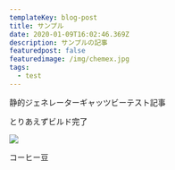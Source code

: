```yaml
---
templateKey: blog-post
title: サンプル
date: 2020-01-09T16:02:46.369Z
description: サンプルの記事
featuredpost: false
featuredimage: /img/chemex.jpg
tags:
  - test
---
```

静的ジェネレーターギャッツビーテスト記事

とりあえずビルド完了

![](/img/products-grid1.jpg)

コーヒー豆
